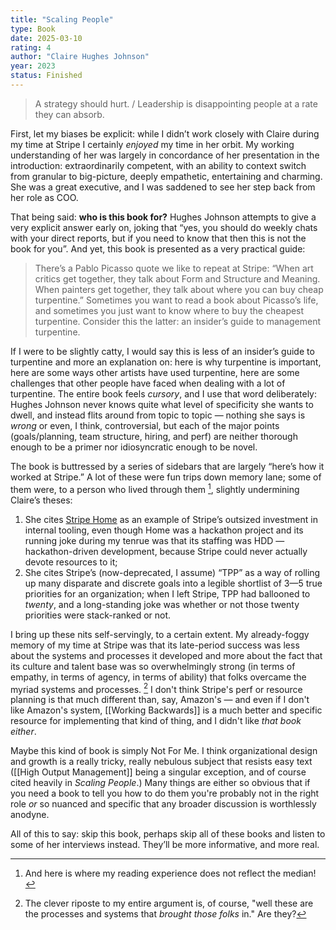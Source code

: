 ```yaml
---
title: "Scaling People"
type: Book
date: 2025-03-10
rating: 4
author: "Claire Hughes Johnson"
year: 2023
status: Finished
---
```


> A strategy should hurt. / Leadership is disappointing people at a rate they can absorb.

First, let my biases be explicit: while I didn’t work closely with Claire during my time at Stripe I certainly _enjoyed_ my time in her orbit. My working understanding of her was largely in concordance of her presentation in the introduction: extraordinarily competent, with an ability to context switch from granular to big-picture, deeply empathetic, entertaining and charming. She was a great executive, and I was saddened to see her step back from her role as COO.

That being said: **who is this book for?** Hughes Johnson attempts to give a very explicit answer early on, joking that “yes, you should do weekly chats with your direct reports, but if you need to know that then this is not the book for you”. And yet, this book is presented as a very practical guide:

> There’s a Pablo Picasso quote we like to repeat at Stripe: “When art critics get together, they talk about Form and Structure and Meaning. When painters get together, they talk about where you can buy cheap turpentine.” Sometimes you want to read a book about Picasso’s life, and sometimes you just want to know where to buy the cheapest turpentine. Consider this the latter: an insider’s guide to management turpentine.

If I were to be slightly catty, I would say this is less of an insider’s guide to turpentine and more an explanation on: here is why turpentine is important, here are some ways other artists have used turpentine, here are some challenges that other people have faced when dealing with a lot of turpentine. The entire book feels *cursory*, and I use that word deliberately: Hughes Johnson never knows quite what level of specificity she wants to dwell, and instead flits around from topic to topic — nothing she says is _wrong_ or even, I think, controversial, but each of the major points (goals/planning, team structure, hiring, and perf) are neither thorough enough to be a primer nor idiosyncratic enough to be novel. 

The book is buttressed by a series of sidebars that are largely “here’s how it worked at Stripe.” A lot of these were fun trips down memory lane; some of them were, to a person who lived through them [^1], slightly undermining Claire’s theses:

1. She cites [Stripe Home](https://stripe.com/blog/stripe-home) as an example of Stripe’s outsized investment in internal tooling, even though Home was a hackathon project and its running joke during my tenrue was that its staffing was HDD — hackathon-driven development, because Stripe could never actually devote resources to it;
2. She cites Stripe’s (now-deprecated, I assume) “TPP” as a way of rolling up many disparate and discrete goals into a legible shortlist of 3—5 true priorities for an organization; when I left Stripe, TPP had ballooned to _twenty_, and a long-standing joke was whether or not those twenty priorities were stack-ranked or not.

I bring up these nits self-servingly, to a certain extent. My already-foggy memory of my time at Stripe was that its late-period success was less about the systems and processes it developed and more about the fact that its culture and talent base was so overwhelmingly strong (in terms of empathy, in terms of agency, in terms of ability) that folks overcame the myriad systems and processes. [^2] I don't think Stripe's perf or resource planning is that much different than, say, Amazon's — and even if I don't like Amazon's system, [[Working Backwards]] is a much better and specific resource for implementing that kind of thing, and I didn't like _that book either_.

Maybe this kind of book is simply Not For Me. I think organizational design and growth is a really tricky, really nebulous subject that resists easy text ([[High Output Management]] being a singular exception, and of course cited heavily in _Scaling People_.) Many things are either so obvious that if you need a book to tell you how to do them you're probably not in the right role _or_ so nuanced and specific that any broader discussion is worthlessly anodyne. 

All of this to say: skip this book, perhaps skip all of these books and listen to some of her interviews instead. They’ll be more informative, and more real.

[^1]: And here is where my reading experience does not reflect the median!

[^2]: The clever riposte to my entire argument is, of course, "well these are the processes and systems that _brought those folks_ in." Are they?